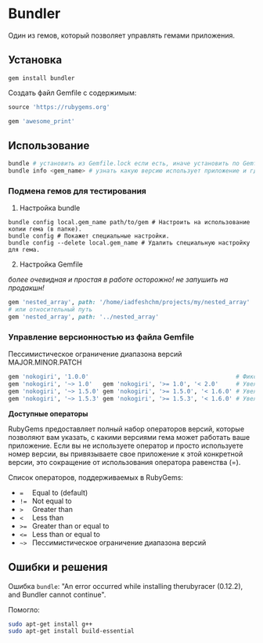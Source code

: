 # Bundler

Один из гемов, который позволяет управлять гемами приложения.

## Установка

`gem install bundler`

Создать файл Gemfile с содержимым:

```ruby
source 'https://rubygems.org'

gem 'awesome_print'

```

## Использование

```bash
bundle # установить из Gemfile.lock если есть, иначе установить по Gemfile и сформировать Gemfile.lock.
bundle info <gem_name> # узнать какую версию использует приложение и где она лежит физически.
```

### Подмена гемов для тестирования

1. Настройка bundle

```
bundle config local.gem_name path/to/gem # Настроить на использование копии гема (в папке).
bundle config # Покажет специальные настройки.
bundle config --delete local.gem_name # Удалить специальную настройку для гема.
```

2. Настройка Gemfile

_более очевидная и простая в работе_
_осторожно! не запушить на продакшн!_

```ruby
gem 'nested_array', path: '/home/iadfeshchm/projects/my/nested_array'
# или относительный путь
gem 'nested_array', path: '../nested_array'
```

### Управление версионностью из файла Gemfile

Пессимистическое ограничение диапазона версий MAJOR.MINOR.PATCH

```ruby
gem 'nokogiri', '1.0.0'                                          # Фиксирует версию
gem 'nokogiri', '~> 1.0'   gem 'nokogiri', '>= 1.0', '< 2.0'     # Увеличивает минорные и патч версии
gem 'nokogiri', '~> 1.5.0' gem 'nokogiri', '>= 1.5.0', '< 1.6.0' # Увеличивает патч версии
gem 'nokogiri', '~> 1.5.3' gem 'nokogiri', '>= 1.5.3', '< 1.6.0' # Увеличивает патч версии
```

__Доступные операторы__

RubyGems предоставляет полный набор операторов версий, которые позволяют вам указать, с какими версиями гема может работать ваше приложение. Если вы не используете оператор и просто используете номер версии, вы привязываете свое приложение к этой конкретной версии, это сокращение от использования оператора равенства (=).

Список операторов, поддерживаемых в RubyGems:

* `=  ` Equal to (default)
* `!= ` Not equal to
* `>  ` Greater than
* `<  ` Less than
* `>= ` Greater than or equal to
* `<= ` Less than or equal to
* `~> ` Пессимистическое ограничение диапазона версий

## Ошибки и решения

Ошибка `bundle`: "An error occurred while installing therubyracer (0.12.2), and Bundler cannot continue".

Помогло:

```bash
sudo apt-get install g++
sudo apt-get install build-essential
```
